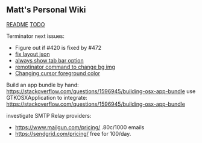 ## Matt's Personal Wiki

[README](README)
[TODO](TODO)

Terminator next issues:
* Figure out if #420 is fixed by #472
* [fix layout json](https://github.com/gnome-terminator/terminator/issues/401)
* [always show tab bar option](https://github.com/gnome-terminator/terminator/issues/457)
* [remotinator command to change bg img](https://github.com/gnome-terminator/terminator/issues/466)
* [Changing cursor foreground color](https://github.com/gnome-terminator/terminator/issues/467)


Build an app bundle by hand: https://stackoverflow.com/questions/1596945/building-osx-app-bundle
use GTKOSXApplication to integrate: https://stackoverflow.com/questions/1596945/building-osx-app-bundle


investigate SMTP Relay providers:

* https://www.mailgun.com/pricing/ .80c/1000 emails
* https://sendgrid.com/pricing/ free for 100/day.



